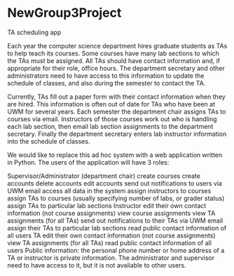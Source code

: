 # NewGroup3Project
TA scheduling app

Each year the computer science department hires graduate students as TAs to help teach its courses. Some courses have many lab sections to which the TAs must be assigned. All TAs should have contact information and, if appropriate for their role, office hours. The department secretary and other administrators need to have access to this information to update the schedule of classes, and also during the semester to contact the TA.

Currently, TAs fill out a paper form with their contact information when they are hired. This information is often out of date for TAs who have been at UWM for several years. Each semester the department chair assigns TAs to courses via email. Instructors of those courses work out who is handling each lab section, then email lab section assignments to the department secretary. Finally the department secretary enters lab instructor information into the schedule of classes.

We would like to replace this ad hoc system with a web application written in Python. The users of the application will have 3 roles:

Supervisor/Administrator (department chair)
create courses
create accounts
delete accounts
edit accounts
send out notifications to users via UWM email
access all data in the system
assign instructors to courses
assign TAs to courses (usually specifying number of labs, or grader status)
assign TAs to particular lab sections
Instructor
edit their own contact information (not course assignments)
view course assignments
view TA assignments (for all TAs)
send out notifications to their TAs via UWM email
assign their TAs to particular lab sections
read public contact information of all users
TA
edit their own contact information (not course assignments)
view TA assignments (for all TAs)
read public contact information of all users
Public information: the personal phone number or home address of a TA or instructor is private information. The administrator and supervisor need to have access to it, but it is not available to other users.
